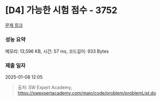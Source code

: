 # [D4] 가능한 시험 점수 - 3752 

[문제 링크](https://swexpertacademy.com/main/code/problem/problemDetail.do?contestProbId=AWHPkqBqAEsDFAUn) 

### 성능 요약

메모리: 13,596 KB, 시간: 57 ms, 코드길이: 933 Bytes

### 제출 일자

2025-01-08 12:05



> 출처: SW Expert Academy, https://swexpertacademy.com/main/code/problem/problemList.do